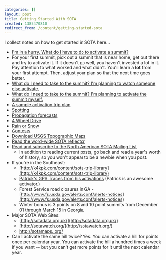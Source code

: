 ```yaml
---
categories: []
layout: post
title: Getting Started With SOTA
created: 1385470810
redirect_from: /content/getting-started-sota
---
```

I collect notes on how to get started in SOTA here...

* [I'm in a hurry. What do I have to do to activate a summit?](http://k4kpk.com/content/how-activate-summit-short-form)
* For your first summit, pick out a summit that is near home, get out there and try to activate it.  If it doesn't go well, you haven't invested a lot in it.  Pay attention to what worked and what didn't.  You'll learn a **lot** from your first attempt.  Then, adjust your plan so that the next time goes better.
* [What do I need to take to the summit? I'm planning to watch someone else activate.](http://k4kpk.com/content/sota-activation-what-bring-observer-edition)
* [What do I need to take to the summit? I'm planning to activate the summit myself.](http://k4kpk.com/content/sota-activation-what-bring-activator-edition)
* [A sample activation trip plan](http://k4kpk.com/content/my-summit-activation-plan)
* [Spotting](http://k4kpk.com/content/what-sota-spotting)
* [Propagation forecasts](http://k4kpk.com/content/propagation-forecasts-and-sota)
* [4 Wheel Drive](http://k4kpk.com/content/sota-and-4-wheel-drive)
* [Rain or Snow](http://k4kpk.com/content/sota-and-weather)
* [Contests](http://k4kpk.com/content/contests-and-sota)
* [Download USGS Topographic Maps](http://store.usgs.gov/)
* [Read the word-wide SOTA reflector](http://www.sotawatch.org/reflector.php)
* [Read and subscribe to the North American SOTA Mailing List](http://groups.yahoo.com/neo/groups/nasota/info)
    * In addition to reading current posts, go back and read a year's worth of history, so you won't appear to be a newbie when you post.
* If you're in the Southeast:
    * [http://k4kpk.com/content/sota-trip-library](http://k4kpk.com/content/sota-trip-library)
    * [Patrick's GPS Traces from his activations](http://smkymtns.com/sota-gpx-tracks.html) (Patrick is an awesome activator.)
    * Forest Service road closures in GA - [http://www.fs.usda.gov/alerts/conf/alerts-notices](http://www.fs.usda.gov/alerts/conf/alerts-notices)
    * Winter bonus is 3 points on 8 and 10 point summits from  December 01 through March 15 in Georgia.
* Major SOTA Web Sites:
    * [http://sotadata.org.uk/](http://sotadata.org.uk/)
    * [http://sotawatch.org/](http://sotawatch.org/)
    * [http://sotamaps..org/](http://sotamaps.org/)
* Can I activate the same hill twice?  Yes.  You can activate a hill for points once per calendar year.  You can activate the hill a hundred times a week if you want -- but you can't get more points for it until the next calendar year.
